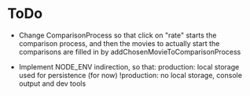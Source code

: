 # ToDo

 * Change ComparisonProcess so that click on "rate" starts the comparison
	process, and then the movies to actually start the comparisons are
	filled in by addChosenMovieToComparisonProcess

 * Implement NODE_ENV indirection, so that:
	production: local storage used for persistence (for now)
	!production: no local storage, console output and dev tools

